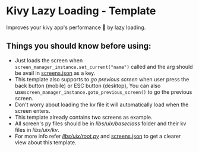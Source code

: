 # Kivy Lazy Loading - Template
Improves your kivy app's performance 🚀 by lazy loading.

## Things you should know before using:
* Just loads the screen when `screen_manager_instance.set_current("name")` called and the arg should be avail in [screens.json](https://github.com/Kulothungan16/kivy-lazy-loading-template/blob/main/screens.json) as a key.
* This template also supports to *go previous screen* when user press the back button (mobile) or ESC button (desktop), You can also use`screen_manager_instance.goto_previous_screen()` to go the previous screen.
* Don't worry about loading the kv file it will automatically load when the screen enters.
* This template already contains two screens as example.
* All screen's py files should be in *libs/uix/baseclass* folder and their kv files in *libs/uix/kv*.
* For more info refer [*libs/uix/root.py*](https://github.com/Kulothungan16/kivy-lazy-loading-template/blob/main/libs/uix/root.py) and [screens.json](https://github.com/Kulothungan16/kivy-lazy-loading-template/blob/main/screens.json) to get a clearer view about this template.

